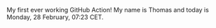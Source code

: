 My first ever working GitHub Action!
My name is Thomas and today is Monday, 28 February, 07:23 CET. 
